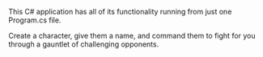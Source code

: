 This C# application has all of its functionality running from just one Program.cs file.

Create a character, give them a name, and command them to fight for you through a gauntlet of challenging opponents.
